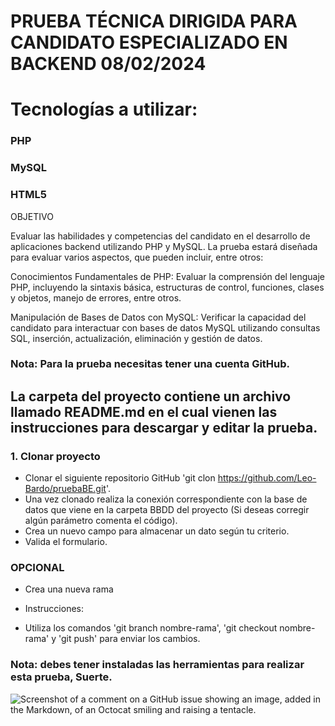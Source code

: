 # PRUEBA TÉCNICA DIRIGIDA PARA CANDIDATO ESPECIALIZADO EN BACKEND 08/02/2024

# Tecnologías a utilizar:
### PHP
### MySQL
### HTML5

OBJETIVO

Evaluar las habilidades y competencias del candidato en el desarrollo de aplicaciones backend utilizando PHP y MySQL. La prueba estará diseñada para evaluar varios aspectos, que pueden incluir, entre otros:

Conocimientos Fundamentales de PHP: Evaluar la comprensión del lenguaje PHP, incluyendo la sintaxis básica, estructuras de control, funciones, clases y objetos, manejo de errores, entre otros.

Manipulación de Bases de Datos con MySQL: Verificar la capacidad del candidato para interactuar con bases de datos MySQL utilizando consultas SQL, inserción, actualización, eliminación y gestión de datos.
### Nota: Para la prueba necesitas tener una cuenta GitHub.

## La carpeta del proyecto contiene un archivo llamado README.md en el cual vienen las instrucciones para descargar y editar la prueba.

### 1. Clonar proyecto
- Clonar el siguiente repositorio GitHub 'git clon https://github.com/Leo-Bardo/pruebaBE.git'.
- Una vez clonado realiza la conexión correspondiente con la base de datos que viene en la carpeta BBDD del proyecto (Si deseas corregir algún parámetro comenta el código).
- Crea un nuevo campo para almacenar un dato según tu criterio.
- Valida el formulario.

### OPCIONAL
- Crea una nueva rama
* Instrucciones:
- Utiliza los comandos 'git branch nombre-rama', 'git checkout nombre-rama' y 'git push' para enviar los cambios.

### Nota: debes tener instaladas las herramientas para realizar esta prueba, Suerte.
![Screenshot of a comment on a GitHub issue showing an image, added in the Markdown, of an Octocat smiling and raising a tentacle.](https://myoctocat.com/assets/images/base-octocat.svg)